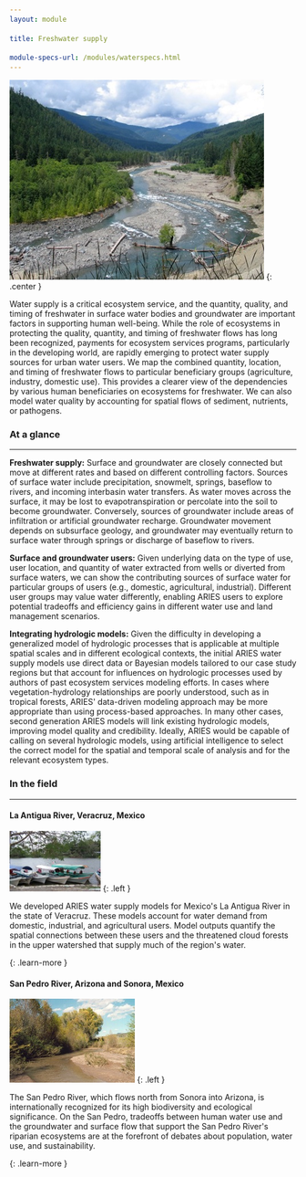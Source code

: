 ```yaml
---
layout: module

title: Freshwater supply

module-specs-url: /modules/waterspecs.html
---
```

<div id="module-intro" markdown="1">

![](/images/Elwha_River_-_Humes_Ranch_Area2.jpg)
{: .center }

Water supply is a critical ecosystem service, and the quantity,
quality, and timing of freshwater in surface water bodies and
groundwater are important factors in supporting human well-being.
While the role of ecosystems in protecting the quality, quantity, and
timing of freshwater flows has long been recognized, payments for
ecosystem services programs, particularly in the developing world, are
rapidly emerging to protect water supply sources for urban water
users.  We map the combined quantity, location, and timing of
freshwater flows to particular beneficiary groups (agriculture,
industry, domestic use).  This provides a clearer view of the
dependencies by various human beneficiaries on ecosystems for
freshwater.  We can also model water quality by accounting for spatial
flows of sediment, nutrients, or pathogens.

</div>

<div id="module-at-a-glance" markdown="1">

### At a glance
----------------

**Freshwater supply:** Surface and groundwater are closely connected
but move at different rates and based on different controlling
factors.  Sources of surface water include precipitation, snowmelt,
springs, baseflow to rivers, and incoming interbasin water
transfers. As water moves across the surface, it may be lost to
evapotranspiration or percolate into the soil to become groundwater.
Conversely, sources of groundwater include areas of infiltration or
artificial groundwater recharge.  Groundwater movement depends on
subsurface geology, and groundwater may eventually return to surface
water through springs or discharge of baseflow to rivers.

**Surface and groundwater users:** Given underlying data on the type
of use, user location, and quantity of water extracted from wells or
diverted from surface waters, we can show the contributing sources of
surface water for particular groups of users (e.g., domestic,
agricultural, industrial).  Different user groups may value water
differently, enabling ARIES users to explore potential tradeoffs and
efficiency gains in different water use and land management scenarios.

**Integrating hydrologic models:** Given the difficulty in developing
a generalized model of hydrologic processes that is applicable at
multiple spatial scales and in different ecological contexts, the
initial ARIES water supply models use direct data or Bayesian models
tailored to our case study regions but that account for influences on
hydrologic processes used by authors of past ecosystem services
modeling efforts.  In cases where vegetation-hydrology relationships
are poorly understood, such as in tropical forests, ARIES' data-driven
modeling approach may be more appropriate than using process-based
approaches.  In many other cases, second generation ARIES models will
link existing hydrologic models, improving model quality and
credibility. Ideally, ARIES would be capable of calling on several
hydrologic models, using artificial intelligence to select the correct
model for the spatial and temporal scale of analysis and for the
relevant ecosystem types.

</div>

<div id="module-in-the-field" markdown="1">

### In the field
-----------------

#### La Antigua River, Veracruz, Mexico

![La Antigua Photo by Jen Harrison-Cox](/images/veracruz-la_Antigua_075.jpg)
{: .left }

We developed ARIES water supply models for Mexico's La Antigua River
in the state of Veracruz.  These models account for water demand from
domestic, industrial, and agricultural users.  Model outputs quantify
the spatial connections between these users and the threatened cloud
forests in the upper watershed that supply much of the region's
water.

[ ](/case_studies/veracruz.html)
{: .learn-more }

#### San Pedro River, Arizona and Sonora, Mexico

![](/images/san_pedrokb2.JPG)
{: .left }

The San Pedro River, which flows north from Sonora into Arizona, is
internationally recognized for its high biodiversity and ecological
significance.  On the San Pedro, tradeoffs between human water use and
the groundwater and surface flow that support the San Pedro River's
riparian ecosystems are at the forefront of debates about population,
water use, and sustainability.

[ ](/case_studies/sanpedro.html)
{: .learn-more }

</div>
